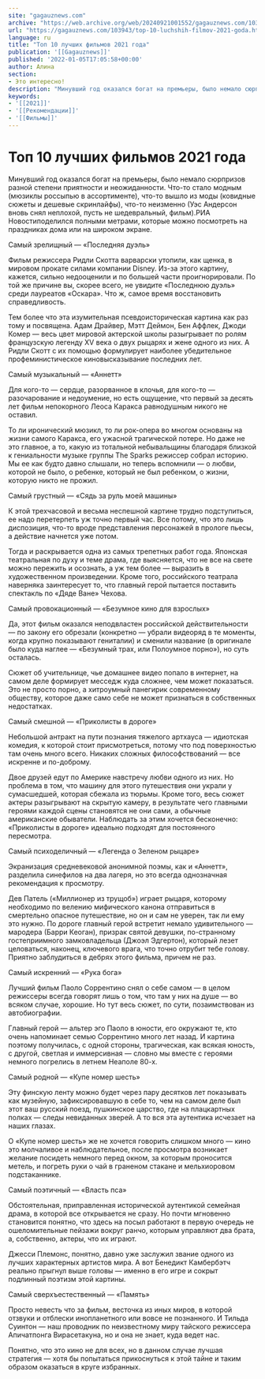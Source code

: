 ```yaml
---
site: "gagauznews.com"
archive: "https://web.archive.org/web/20240921001552/gagauznews.com/103943/top-10-luchshih-filmov-2021-goda.html"
url: "https://gagauznews.com/103943/top-10-luchshih-filmov-2021-goda.html"
language: ru
title: "Топ 10 лучших фильмов 2021 года"
publication: '[[Gagauznews]]'
published: '2022-01-05T17:05:58+00:00'
author: Алина
section:
- Это интересно!
description: "Минувший год оказался богат на премьеры, было немало сюрпризов разной степени приятности и неожиданности. Что-то стало модным (мюзиклы россыпью в ассортименте), что-то вышло из моды (ковидные сюжеты и дешевые скринлайфы), что-то неизменно (Уэс Андерсон вновь снял неплохой, пусть не шедевральный, фильм). РИА Новости поделился полными метрами, которые можно посмотреть на праздниках дома или на широком экране. Самый зрелищный — «Последняя дуэль» Фильм режиссера Ридли Скотта варварски утопили, как щенка, в мировом прокате силами компании Disney. Из-за этого картину, кажется, сильно недооценили и по большей части проигнорировали. По той же причине вы, скорее всего, не увидите «Последнюю дуэль» среди лауреатов «Оскара». […]"
keywords:
- '[[2021]]'
- '[[Рекомендации]]'
- '[[Фильмы]]'
---
```


# Топ 10 лучших фильмов 2021 года

Минувший год оказался богат на премьеры, было немало сюрпризов разной степени приятности и неожиданности. Что-то стало модным (мюзиклы россыпью в ассортименте), что-то вышло из моды (ковидные сюжеты и дешевые скринлайфы), что-то неизменно (Уэс Андерсон вновь снял неплохой, пусть не шедевральный, фильм).РИА Новостиподелился полными метрами, которые можно посмотреть на праздниках дома или на широком экране.

Самый зрелищный — «Последняя дуэль»

Фильм режиссера Ридли Скотта варварски утопили, как щенка, в мировом прокате силами компании Disney. Из-за этого картину, кажется, сильно недооценили и по большей части проигнорировали. По той же причине вы, скорее всего, не увидите «Последнюю дуэль» среди лауреатов «Оскара». Что ж, самое время восстановить справедливость.

Тем более что эта изумительная псевдоисторическая картина как раз тому и посвящена. Адам Драйвер, Мэтт Деймон, Бен Аффлек, Джоди Комер — весь цвет мировой актерской школы разыгрывает по ролям французскую легенду XV века о двух рыцарях и жене одного из них. А Ридли Скотт с их помощью формулирует наиболее убедительное профеминистическое киновысказывание последних лет.

Самый музыкальный — «Аннетт»

Для кого-то — сердце, разорванное в клочья, для кого-то — разочарование и недоумение, но есть ощущение, что первый за десять лет фильм непокорного Леоса Каракса равнодушным никого не оставил.

То ли иронический мюзикл, то ли рок-опера во многом основаны на жизни самого Каракса, его ужасной трагической потере. Но даже не это главное, а то, какую из тотальной небывальщины благодаря близкой к гениальности музыке группы The Sparks режиссер собрал историю. Мы ее как будто давно слышали, но теперь вспомнили — о любви, которой не было, о ребенке, который не был ребенком, о жизни, которую никто не прожил.

Самый грустный — «Сядь за руль моей машины»

К этой трехчасовой и весьма неспешной картине трудно подступиться, ее надо перетерпеть уж точно первый час. Все потому, что это лишь диспозиция, что-то вроде представления персонажей в прологе пьесы, а действие начнется уже потом.

Тогда и раскрывается одна из самых трепетных работ года. Японская театральная по духу и теме драма, где выясняется, что не все на свете можно пережить и осознать, а уж тем более — выразить в художественном произведении. Кроме того, российского театрала наверняка заинтересует то, что главный герой пытается поставить спектакль по «Дяде Ване» Чехова.

Самый провокационный — «Безумное кино для взрослых»

Да, этот фильм оказался неподвластен российской действительности — по закону его обрезали (конкретно — убрали видеоряд в те моменты, когда крупно показывают гениталии) и сменили название (в оригинале было куда наглее — «Безумный трах, или Полоумное порно»), но суть осталась.

Сюжет об учительнице, чье домашнее видео попало в интернет, на самом деле формирует месседж куда сложнее, чем может показаться. Это не просто порно, а хитроумный панегирик современному обществу, которое даже само себе не может признаться в собственных недостатках.

Самый смешной — «Приколисты в дороге»

Небольшой антракт на пути познания тяжелого артхауса — идиотская комедия, к которой стоит присмотреться, потому что под поверхностью там очень много всего. Никаких сложных философствований — все искренне и по-доброму.

Двое друзей едут по Америке навстречу любви одного из них. Но проблема в том, что машину для этого путешествия они украли у сумасшедшей, которая сбежала из тюрьмы. Кроме того, весь сюжет актеры разыгрывают на скрытую камеру, в результате чего главными героями каждой сцены становятся не они сами, а обычные американские обыватели. Наблюдать за этим хочется бесконечно: «Приколисты в дороге» идеально подходят для постоянного пересмотра.

Самый психоделичный — «Легенда о Зеленом рыцаре»

Экранизация средневековой анонимной поэмы, как и «Аннетт», разделила синефилов на два лагеря, но это всегда однозначная рекомендация к просмотру.

Дев Патель («Миллионер из трущоб») играет рыцаря, которому необходимо по велению мифического канона отправиться в смертельно опасное путешествие, но он и сам не уверен, так ли ему это нужно. По дороге главный герой встретит немало удивительного — мародера (Барри Кеоган), призрак святой девушки, по-странному гостеприимного замковладельца (Джоэл Эдгертон), который лезет целоваться, наконец, ключевого врага, что точно отрубит тебе голову. Приятно заблудиться в дебрях этого фильма, причем не раз.

Самый искренний — «Рука бога»

Лучший фильм Паоло Соррентино снял о себе самом — в целом режиссеры всегда говорят лишь о том, что там у них на душе — во всяком случае, хорошие. Но тут весь сюжет, по сути, позаимствован из автобиографии.

Главный герой — альтер эго Паоло в юности, его окружают те, кто очень напоминает семью Соррентино много лет назад. И картина поэтому получилась, с одной стороны, трагическая, как всякая юность, с другой, светлая и иммерсивная — словно мы вместе с героями немного погрелись в летнем Неаполе 80-х.

Самый родной — «Купе номер шесть»

Эту финскую ленту можно будет через пару десятков лет показывать как музейную, зафиксировавшую в себе то, чем на самом деле был этот ваш русский поезд, пушкинское царство, где на плацкартных полках — следы невиданных зверей. А то вся эта аутентика исчезает на наших глазах.

О «Купе номер шесть» же не хочется говорить слишком много — кино это молчаливое и наблюдательное, после просмотра возникает желание посидеть немного перед окном, за которым проносится метель, и погреть руки о чай в граненом стакане и мельхиоровом подстаканнике.

Самый поэтичный — «Власть пса»

Обстоятельная, приправленная исторической аутентикой семейная драма, в которой все открывается не сразу. Но почти мгновенно становится понятно, что здесь на посыл работают в первую очередь не ошеломительные пейзажи вокруг ранчо, которым управляют два брата, а, собственно, актеры, что их играют.

Джесси Племонс, понятно, давно уже заслужил звание одного из лучших характерных артистов мира. А вот Бенедикт Камбербэтч реально прыгнул выше головы — именно в его игре и сокрыт подлинный поэтизм этой картины.

Самый сверхъестественный — «Память»

Просто невесть что за фильм, весточка из иных миров, в которой отзвуки и отблески инопланетного или вовсе не познанного. И Тильда Суинтон — наш проводник по неизвестному миру тайского режиссера Апичатпонга Вирасетакуна, но и она не знает, куда ведет нас.

Понятно, что это кино не для всех, но в данном случае лучшая стратегия — хотя бы попытаться прикоснуться к этой тайне и таким образом оказаться в круге избранных.